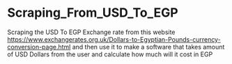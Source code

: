 # Scraping_From_USD_To_EGP
Scraping the USD To EGP Exchange rate from this website https://www.exchangerates.org.uk/Dollars-to-Egyptian-Pounds-currency-conversion-page.html and then use it to make a software that takes amount of USD Dollars from the user and calculate how much will it cost in EGP
